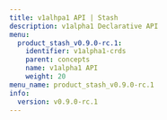 ```yaml
---
title: v1alhpa1 API | Stash
description: v1alpha1 Declarative API
menu:
  product_stash_v0.9.0-rc.1:
    identifier: v1alpha1-crds
    parent: concepts
    name: v1alpha1 API
    weight: 20
menu_name: product_stash_v0.9.0-rc.1
info:
  version: v0.9.0-rc.1
---
```


